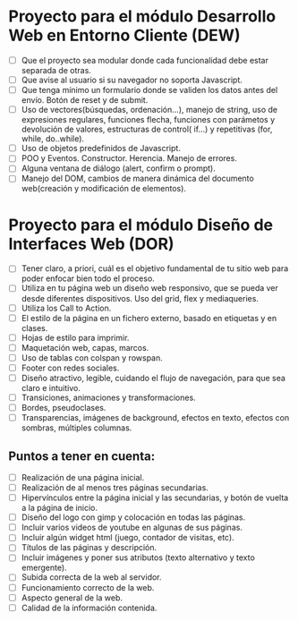 # Proyecto para el módulo Desarrollo Web en Entorno Cliente (DEW)

- [ ] Que el proyecto sea modular donde cada funcionalidad debe estar separada de otras.
- [ ] Que avise al usuario si su navegador no soporta Javascript.
- [ ] Que tenga mínimo un formulario donde se validen los datos antes del envío. Botón de reset y de submit.
- [ ] Uso de vectores(búsquedas, ordenación...), manejo de string, uso de expresiones regulares, funciones flecha, funciones con parámetos y devolución de valores, estructuras de control( if…) y repetitivas (for, while, do..while).
- [ ] Uso de objetos predefinidos de Javascript.
- [ ] POO y Eventos. Constructor. Herencia. Manejo de errores.
- [ ] Alguna ventana de diálogo (alert, confirm o prompt).
- [ ] Manejo del DOM, cambios de manera dinámica del documento web(creación y modificación de elementos).

# Proyecto para el módulo Diseño de Interfaces Web (DOR)

- [ ] Tener claro, a priori, cuál es el objetivo fundamental de tu sitio web para poder enfocar bien todo el proceso.
- [ ] Utiliza en tu página web un diseño web responsivo, que se pueda ver desde diferentes dispositivos. Uso del grid, flex y mediaqueries.
- [ ] Utiliza los Call to Action.
- [ ] El estilo de la página en un fichero externo, basado en etiquetas y en clases.
- [ ] Hojas de estilo para imprimir.
- [ ] Maquetación web, capas, marcos.
- [ ] Uso de tablas con colspan y rowspan.
- [ ] Footer con redes sociales.
- [ ] Diseño atractivo, legible, cuidando el flujo de navegación, para que sea claro e intuitivo.
- [ ] Transiciones, animaciones y transformaciones.
- [ ] Bordes, pseudoclases.
- [ ] Transparencias, imágenes de background, efectos en texto, efectos con sombras, múltiples columnas.

## Puntos a tener en cuenta:

- [ ] Realización de una página inicial.
- [ ] Realización de al menos tres páginas secundarias.
- [ ] Hipervínculos entre la página inicial y las secundarias, y botón de vuelta a la página de inicio.
- [ ] Diseño del logo con gimp y colocación en todas las páginas.
- [ ] Incluir varios videos de youtube en algunas de sus páginas.
- [ ] Incluir algún widget html (juego, contador de visitas, etc).
- [ ] Títulos de las páginas y descripción.
- [ ] Incluir imágenes y poner sus atributos (texto alternativo y texto emergente).
- [ ] Subida correcta de la web al servidor.
- [ ] Funcionamiento correcto de la web.
- [ ] Aspecto general de la web.
- [ ] Calidad de la información contenida.
